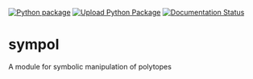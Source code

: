 [![Python package](https://github.com/gabrieleballetti/sympol/actions/workflows/python-package.yml/badge.svg)](https://github.com/gabrieleballetti/sympol/actions/workflows/python-package.yml)
[![Upload Python Package](https://github.com/gabrieleballetti/sympol/actions/workflows/python-publish.yml/badge.svg)](https://github.com/gabrieleballetti/sympol/actions/workflows/python-publish.yml)
[![Documentation Status](https://readthedocs.org/projects/sympol/badge/?version=latest)](https://sympol.readthedocs.io/en/latest/?badge=latest)


# sympol
A module for symbolic manipulation of polytopes
